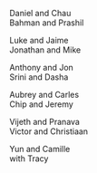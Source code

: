 Daniel and Chau  
Bahman and Prashil  

Luke and Jaime  
Jonathan and Mike  

Anthony and Jon  
Srini and Dasha  

Aubrey and Carles  
Chip and Jeremy  

Vijeth and Pranava  
Victor and Christiaan  

Yun and Camille  
 with Tracy  
  
